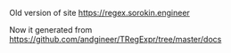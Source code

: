 Old version of site https://regex.sorokin.engineer

Now it generated from https://github.com/andgineer/TRegExpr/tree/master/docs

